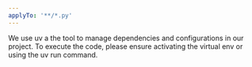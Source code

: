 ```yaml
---
applyTo: '**/*.py'
---
```

We use uv a the tool to manage dependencies and configurations in our project. To execute the code, please ensure activating the virtual env or using the uv run command.